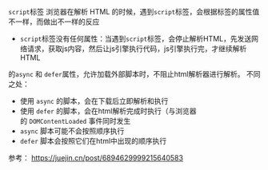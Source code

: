 `script`标签
浏览器在解析 HTML 的时候，遇到`script`标签，会根据标签的属性值不一样，而做出不一样的反应

- `script`标签没有任何属性：当遇到`script`标签，会停止解析HTML，先发送网络请求，获取js内容，然后让js引擎执行代码，js引擎执行完，才继续解析HTML

的`async` 和 `defer`属性，允许加载外部脚本时，不阻止html解析器进行解析。
不同之处：
- 使用 `async` 的脚本，会在下载后立即解析和执行
- 使用 `defer` 的脚本，会在html解析完成时执行（与浏览器的 `DOMContentLoaded` 事件同时发生
- `async` 脚本可能不会按照顺序执行
- `defer` 脚本会按照它们在html中出现的顺序执行


参考：
https://juejin.cn/post/6894629999215640583